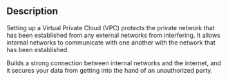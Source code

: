 ## Description

Setting up a Virtual Private Cloud (VPC) protects the private network that has been established from any external networks from interfering. It allows internal networks to communicate with one another with the network that has been established.

Builds a strong connection between internal networks and the internet, and it secures your data from getting into the hand of an unauthorized party.